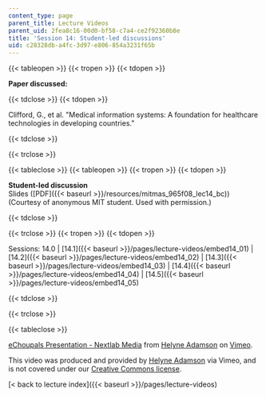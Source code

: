 ```yaml
---
content_type: page
parent_title: Lecture Videos
parent_uid: 2fea8c16-00d0-bf58-c7a4-ce2f92360b8e
title: 'Session 14: Student-led discussions'
uid: c28328db-a4fc-3d97-e806-854a3231f65b
---
```


{{< tableopen >}}
{{< tropen >}}
{{< tdopen >}}


**Paper discussed:**


{{< tdclose >}}
{{< tdopen >}}


Clifford, G., et al. "Medical information systems: A foundation for healthcare technologies in developing countries."


{{< tdclose >}}

{{< trclose >}}

{{< tableclose >}}
{{< tableopen >}}
{{< tropen >}}
{{< tdopen >}}


**Student-led discussion**  
Slides ([PDF]({{< baseurl >}}/resources/mitmas_965f08_lec14_bc)) (Courtesy of anonymous MIT student. Used with permission.)


{{< tdclose >}}

{{< trclose >}}
{{< tropen >}}
{{< tdopen >}}


Sessions: 14.0 | [14.1]({{< baseurl >}}/pages/lecture-videos/embed14_01) | [14.2]({{< baseurl >}}/pages/lecture-videos/embed14_02) | [14.3]({{< baseurl >}}/pages/lecture-videos/embed14_03) | [14.4]({{< baseurl >}}/pages/lecture-videos/embed14_04) | [14.5]({{< baseurl >}}/pages/lecture-videos/embed14_05)


{{< tdclose >}}

{{< trclose >}}

{{< tableclose >}}

[eChoupals Presentation - Nextlab Media](https://vimeo.com/2167978) from [Helyne Adamson](https://vimeo.com/helyneadamson) on [Vimeo](https://vimeo.com).

This video was produced and provided by [Helyne Adamson](https://vimeo.com/helyneadamson) via Vimeo, and is not covered under our [Creative Commons license](/terms/#cc).

[< back to lecture index]({{< baseurl >}}/pages/lecture-videos)